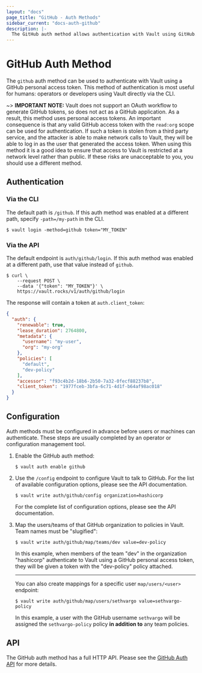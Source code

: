 ```yaml
---
layout: "docs"
page_title: "GitHub - Auth Methods"
sidebar_current: "docs-auth-github"
description: |-
  The GitHub auth method allows authentication with Vault using GitHub.
---
```


# GitHub Auth Method

The `github` auth method can be used to authenticate with Vault using a GitHub
personal access token. This method of authentication is most useful for humans:
operators or developers using Vault directly via the CLI.

~> **IMPORTANT NOTE:** Vault does not support an OAuth workflow to generate
GitHub tokens, so does not act as a GitHub application. As a result, this method
uses personal access tokens. An important consequence is that any valid GitHub
access token with the `read:org` scope can be used for authentication. If such a
token is stolen from a third party service, and the attacker is able to make
network calls to Vault, they will be able to log in as the user that generated
the access token. When using this method it is a good idea to ensure that access
to Vault is restricted at a network level rather than public. If these risks are
unacceptable to you, you should use a different method.

## Authentication

### Via the CLI

The default path is `/github`. If this auth method was enabled at a different
path, specify `-path=/my-path` in the CLI.

```text
$ vault login -method=github token="MY_TOKEN"
```

### Via the API

The default endpoint is `auth/github/login`. If this auth method was enabled
at a different path, use that value instead of `github`.

```shell
$ curl \
    --request POST \
    --data '{"token": "MY_TOKEN"}' \
    https://vault.rocks/v1/auth/github/login
```

The response will contain a token at `auth.client_token`:

```json
{
  "auth": {
    "renewable": true,
    "lease_duration": 2764800,
    "metadata": {
      "username": "my-user",
      "org": "my-org"
    },
    "policies": [
      "default",
      "dev-policy"
    ],
    "accessor": "f93c4b2d-18b6-2b50-7a32-0fecf88237b8",
    "client_token": "1977fceb-3bfa-6c71-4d1f-b64af98ac018"
  }
}
```

## Configuration

Auth methods must be configured in advance before users or machines can
authenticate. These steps are usually completed by an operator or configuration
management tool.

1. Enable the GitHub auth method:

    ```text
    $ vault auth enable github
    ```

1. Use the `/config` endpoint to configure Vault to talk to GitHub. For the list
   of available configuration options, please see the API documentation.

    ```text
    $ vault write auth/github/config organization=hashicorp
    ```

    For the complete list of configuration options, please see the API
    documentation.

1. Map the users/teams of that GitHub organization to policies in Vault. Team
   names must be "slugified":

    ```text
    $ vault write auth/github/map/teams/dev value=dev-policy
    ```

    In this example, when members of the team "dev" in the organization
    "hashicorp" authenticate to Vault using a GitHub personal access token, they
    will be given a token with the "dev-policy" policy attached.

    ---

    You can also create mappings for a specific user `map/users/<user>`
    endpoint:

    ```text
    $ vault write auth/github/map/users/sethvargo value=sethvargo-policy
    ```

    In this example, a user with the GitHub username `sethvargo` will be
    assigned the `sethvargo-policy` policy **in addition to** any team policies.

## API

The GitHub auth method has a full HTTP API. Please see the
[GitHub Auth API](/api/auth/github/index.html) for more
details.
